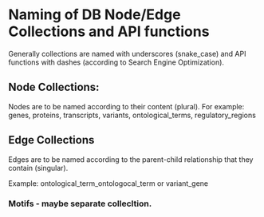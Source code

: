# Naming of DB Node/Edge Collections and API functions

Generally collections are named with underscores (snake_case) and API functions with dashes (according to Search Engine Optimization).


## Node Collections: 
Nodes are to be named according to their content (plural). 
For example: genes, proteins, transcripts, variants, ontological_terms, regulatory_regions


## Edge Collections
Edges are to be named according to the parent-child relationship that they contain (singular). 

Example: ontological_term_ontologocal_term or variant_gene



### Motifs - maybe separate collecltion.
